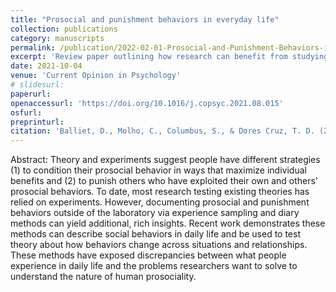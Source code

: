 ```yaml
---
title: "Prosocial and punishment behaviors in everyday life"
collection: publications
category: manuscripts
permalink: /publication/2022-02-01-Prosocial-and-Punishment-Behaviors-in-Everyday-life
excerpt: 'Review paper outlining how research can benefit from studying prosocial and punishment behaviors in daily life using experience sampling and diary methods that document natural phenomena.'
date: 2021-10-04
venue: 'Current Opinion in Psychology'
# slidesurl:  
paperurl: 
openaccessurl: 'https://doi.org/10.1016/j.copsyc.2021.08.015'
osfurl: 
preprinturl: 
citation: 'Balliet, D., Molho, C., Columbus, S., & Dores Cruz, T. D. (2022). Prosocial and punishment behaviors in everyday life. <i>Current Opinion in Psychology</i>, <i>43</i>, 278–283. https://doi.org/10.1016/j.copsyc.2021.08.015'
---
```


Abstract: Theory and experiments suggest people have different strategies (1) to condition their prosocial behavior in ways that maximize individual benefits and (2) to punish others who have exploited their own and others’ prosocial behaviors. To date, most research testing existing theories has relied on experiments. However, documenting prosocial and punishment behaviors outside of the laboratory via experience sampling and diary methods can yield additional, rich insights. Recent work demonstrates these methods can describe social behaviors in daily life and be used to test theory about how behaviors change across situations and relationships. These methods have exposed discrepancies between what people experience in daily life and the problems researchers want to solve to understand the nature of human prosociality.